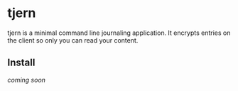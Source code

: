 # tjern
tjern is a minimal command line journaling application. It encrypts entries on the client so only you can read your content.

## Install
*coming soon*
